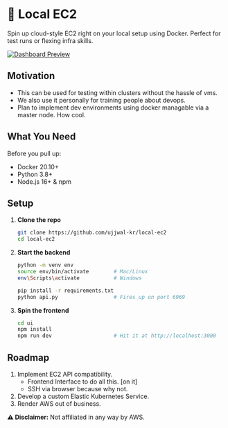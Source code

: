 # 🚀 Local EC2

Spin up cloud-style EC2 right on your local setup using Docker. Perfect for test runs or flexing infra skills.


[![Dashboard Preview](https://github.com/user-attachments/assets/eca758ae-cc12-4356-9472-87fe897ebd2a)](https://github.com/user-attachments/assets/eca758ae-cc12-4356-9472-87fe897ebd2a)

## Motivation
- This can be used for testing within clusters without the hassle of vms.
- We also use it personally for training people about devops.
- Plan to implement dev environments using docker managable via a master node. How cool.



## What You Need

Before you pull up:

- Docker 20.10+ 
- Python 3.8+ 
- Node.js 16+ & npm



## Setup

1. **Clone the repo**
   ```bash
   git clone https://github.com/ujjwal-kr/local-ec2
   cd local-ec2
   ```

2. **Start the backend**
   ```bash
   python -m venv env
   source env/bin/activate        # Mac/Linux
   env\Scripts\activate           # Windows

   pip install -r requirements.txt
   python api.py                  # Fires up on port 6969
   ```

3. **Spin the frontend**
   ```bash
   cd ui
   npm install
   npm run dev                    # Hit it at http://localhost:3000
   ```



## Roadmap

1. Implement EC2 API compatibility.
   - Frontend Interface to do all this. [on it]
   - SSH via browser because why not.
2. Develop a custom Elastic Kubernetes Service.
3. Render AWS out of business.



**⚠️ Disclaimer:** Not affiliated in any way by AWS.

